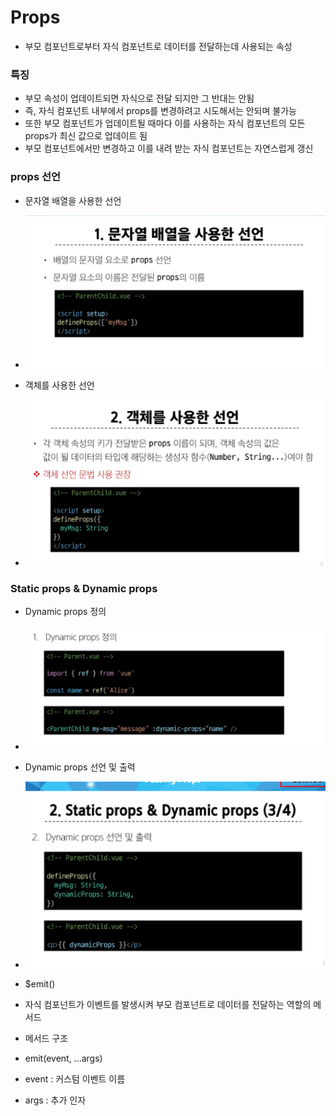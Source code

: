 # Props
- 부모 컴포넌트로부터 자식 컴포넌트로 데이터를 전달하는데 사용되는 속성

### 특징
- 부모 속성이 업데이트되면 자식으로 전달 되지만 그 반대는 안됨
- 즉, 자식 컴포넌트 내부에서 props를 변경하려고 시도해서는 안되며 불가능
- 또한 부모 컴포넌트가 업데이트될 때마다 이를 사용하는 자식 컴포넌트의 모든 props가 최신 값으로 업데이트 됨
- 부모 컴포넌트에서만 변경하고 이를 내려 받는 자식 컴포넌트는 자연스럽게 갱신



### props 선언
- 문자열 배열을 사용한 선언
- ![Alt text](image.png)

- 객체를 사용한 선언
- ![Alt text](image-1.png)


### Static props & Dynamic props
- Dynamic props 정의
- ![Alt text](image-2.png)

- Dynamic props 선언 및 출력
- ![Alt text](image-3.png)

- $emit()
- 자식 컴포넌트가 이벤트를 발생시켜 부모 컴포넌트로 데이터를 전달하는 역할의 메서드
- 메서드 구조
- emit(event, ...args)
- event : 커스텀 이벤트 이름
- args : 추가 인자